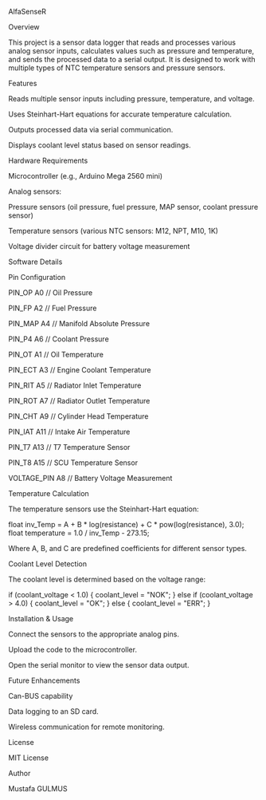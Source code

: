 
AlfaSenseR

Overview

This project is a sensor data logger that reads and processes various analog sensor inputs, calculates values such as pressure and temperature, and sends the processed data to a serial output. It is designed to work with multiple types of NTC temperature sensors and pressure sensors.

Features

Reads multiple sensor inputs including pressure, temperature, and voltage.

Uses Steinhart-Hart equations for accurate temperature calculation.

Outputs processed data via serial communication.

Displays coolant level status based on sensor readings.

Hardware Requirements

Microcontroller (e.g., Arduino Mega 2560 mini)

Analog sensors:

Pressure sensors (oil pressure, fuel pressure, MAP sensor, coolant pressure sensor)

Temperature sensors (various NTC sensors: M12, NPT, M10, 1K)

Voltage divider circuit for battery voltage measurement

Software Details

Pin Configuration

PIN_OP A0 // Oil Pressure

PIN_FP A2 // Fuel Pressure

PIN_MAP A4 // Manifold Absolute Pressure

PIN_P4 A6 // Coolant Pressure

PIN_OT A1 // Oil Temperature 

PIN_ECT A3 // Engine Coolant Temperature 

PIN_RIT A5 // Radiator Inlet Temperature 

PIN_ROT A7 // Radiator Outlet Temperature 

PIN_CHT A9 // Cylinder Head Temperature 

PIN_IAT A11 // Intake Air Temperature 

PIN_T7 A13 // T7 Temperature Sensor 

PIN_T8 A15 // SCU Temperature Sensor 

VOLTAGE_PIN A8 // Battery Voltage Measurement

Temperature Calculation

The temperature sensors use the Steinhart-Hart equation:

float inv_Temp = A + B * log(resistance) + C * pow(log(resistance), 3.0); float temperature = 1.0 / inv_Temp - 273.15;

Where A, B, and C are predefined coefficients for different sensor types.

Coolant Level Detection

The coolant level is determined based on the voltage range:

if (coolant_voltage < 1.0) { coolant_level = "NOK"; } else if (coolant_voltage > 4.0) { coolant_level = "OK"; } else { coolant_level = "ERR"; }

Installation & Usage

Connect the sensors to the appropriate analog pins.

Upload the code to the microcontroller.

Open the serial monitor to view the sensor data output.

Future Enhancements

Can-BUS capability

Data logging to an SD card.

Wireless communication for remote monitoring.

License

MIT License

Author

Mustafa GULMUS